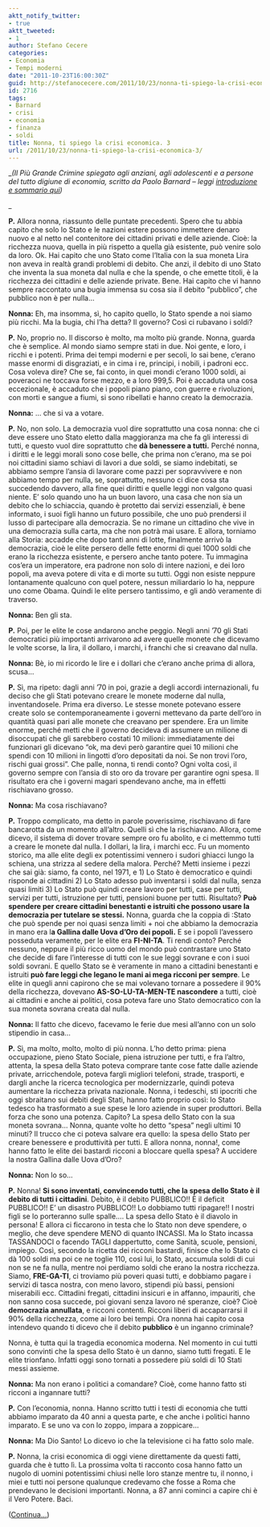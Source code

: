 ```yaml
---
aktt_notify_twitter:
- true
aktt_tweeted:
- 1
author: Stefano Cecere
categories:
- Economia
- Tempi moderni
date: "2011-10-23T16:00:30Z"
guid: http://stefanocecere.com/2011/10/23/nonna-ti-spiego-la-crisi-economica-3/
id: 2716
tags:
- Barnard
- crisi
- economia
- finanza
- soldi
title: Nonna, ti spiego la crisi economica. 3
url: /2011/10/23/nonna-ti-spiego-la-crisi-economica-3/
---
```


__(Il Più Grande Crimine spiegato agli anziani, agli adolescenti e a persone del tutto digiune di economia, scritto da Paolo Barnard &#8211; leggi [introduzione e sommario qui](http://stefanocecere.com/2011/10/24/vi-spiego-la-crisi-economica/ "Vi spiego la crisi economica"))_
  
_ 

**P.** Allora nonna, riassunto delle puntate precedenti. Spero che tu abbia capito che solo lo Stato e le nazioni estere possono immettere denaro nuovo e al netto nel contenitore dei cittadini privati e delle aziende. Cioè: la ricchezza nuova, quella in più rispetto a quella già esistente, può venire solo da loro. Ok. Hai capito che uno Stato come l’Italia con la sua moneta Lira non aveva in realtà grandi problemi di debito. Che anzi, il debito di uno Stato che inventa la sua moneta dal nulla e che la spende, o che emette titoli, è la ricchezza dei cittadini e delle aziende private. Bene. Hai capito che vi hanno sempre raccontato una bugia immensa su cosa sia il debito “pubblico”, che pubblico non è per nulla…

**Nonna:** Eh, ma insomma, sì, ho capito quello, lo Stato spende a noi siamo più ricchi. Ma la bugia, chi l’ha detta? Il governo? Così ci rubavano i soldi?

**P.** No, proprio no. Il discorso è molto, ma molto più grande. Nonna, guarda che è semplice. Al mondo siamo sempre stati in due. Noi gente, e loro, i ricchi e i potenti. Prima dei tempi moderni e per secoli, lo sai bene, c’erano masse enormi di disgraziati, e in cima i re, principi, i nobili, i padroni ecc. Cosa voleva dire? Che se, fai conto, in quei mondi c’erano 1000 soldi, ai poveracci ne toccava forse mezzo, e a loro 999,5. Poi è accaduta una cosa eccezionale, è accaduto che i popoli piano piano, con guerre e rivoluzioni, con morti e sangue a fiumi, si sono ribellati e hanno creato la democrazia.

**Nonna:** … che si va a votare.

**P.** No, non solo. La democrazia vuol dire soprattutto una cosa nonna: che ci deve essere uno Stato eletto dalla maggioranza ma che fa gli interessi di tutti, e questo vuol dire soprattutto che **dà benessere a tutti.** Perché nonna, i diritti e le leggi morali sono cose belle, che prima non c’erano, ma se poi noi cittadini siamo schiavi di lavori a due soldi, se siamo indebitati, se abbiamo sempre l’ansia di lavorare come pazzi per sopravvivere e non abbiamo tempo per nulla, se, soprattutto, nessuno ci dice cosa sta succedendo davvero, alla fine quei diritti e quelle leggi non valgono quasi niente. E’ solo quando uno ha un buon lavoro, una casa che non sia un debito che lo schiaccia, quando è protetto dai servizi essenziali, è bene informato, i suoi figli hanno un futuro possibile, che uno può prendersi il lusso di partecipare alla democrazia. Se no rimane un cittadino che vive in una democrazia sulla carta, ma che non potrà mai usare. E allora, torniamo alla Storia: accadde che dopo tanti anni di lotte, finalmente arrivò la democrazia, cioè le elite persero delle fette enormi di quei 1000 soldi che erano la ricchezza esistente, e persero anche tanto potere. Tu immagina cos’era un imperatore, era padrone non solo di intere nazioni, e dei loro popoli, ma aveva potere di vita e di morte su tutti. Oggi non esiste neppure lontanamente qualcuno con quel potere, nessun miliardario lo ha, neppure uno come Obama. Quindi le elite persero tantissimo, e gli andò veramente di traverso.

**Nonna:** Ben gli sta.

**P.** Poi, per le elite le cose andarono anche peggio. Negli anni ’70 gli Stati democratici più importanti arrivarono ad avere quelle monete che dicevamo le volte scorse, la lira, il dollaro, i marchi, i franchi che si creavano dal nulla.

**Nonna:** Bè, io mi ricordo le lire e i dollari che c’erano anche prima di allora, scusa…

**P.** Sì, ma ripeto: dagli anni ’70 in poi, grazie a degli accordi internazionali, fu deciso che gli Stati potevano creare le monete moderne dal nulla, inventandosele. Prima era diverso. Le stesse monete potevano essere create solo se contemporaneamente i governi mettevano da parte dell’oro in quantità quasi pari alle monete che creavano per spendere. Era un limite enorme, perché metti che il governo decideva di assumere un milione di disoccupati che gli sarebbero costati 10 milioni: immediatamente dei funzionari gli dicevano “ok, ma devi però garantire quei 10 milioni che spendi con 10 milioni in lingotti d’oro depositati da noi. Se non trovi l’oro, rischi guai grossi”. Che palle, nonna, ti rendi conto? Ogni volta così, il governo sempre con l’ansia di sto oro da trovare per garantire ogni spesa. Il risultato era che i governi magari spendevano anche, ma in effetti rischiavano grosso.

**Nonna:** Ma cosa rischiavano?

**P.** Troppo complicato, ma detto in parole poverissime, rischiavano di fare bancarotta da un momento all’altro. Quelli sì che la rischiavano. Allora, come dicevo, il sistema di dover trovare sempre oro fu abolito, e ci mettemmo tutti a creare le monete dal nulla. I dollari, la lira, i marchi ecc. Fu un momento storico, ma alle elite degli ex potentissimi vennero i sudori ghiacci lungo la schiena, una strizza al sedere della malora. Perché? Metti insieme i pezzi che sai già: siamo, fa conto, nel 1971, e 1) Lo Stato è democratico e quindi risponde ai cittadini 2) Lo Stato adesso può inventarsi i soldi dal nulla, senza quasi limiti 3) Lo Stato può quindi creare lavoro per tutti, case per tutti, servizi per tutti, istruzione per tutti, pensioni buone per tutti. Risultato? **Può spendere per creare cittadini benestanti e istruiti che possono usare la democrazia per tutelare se stessi.** Nonna, guarda che la coppia di :Stato che può spende per noi quasi senza limiti + noi che abbiamo la democrazia in mano era l**a Gallina dalle Uova d’Oro dei popoli.** E se i popoli l’avessero posseduta veramente, per le elite era **FI-NI-TA**. Ti rendi conto? Perché nessuno, neppure il più ricco uomo del mondo può contrastare uno Stato che decide di fare l’interesse di tutti con le sue leggi sovrane e con i suoi soldi sovrani. E quello Stato se è veramente in mano a cittadini benestanti e istruiti **può fare leggi che legano le mani ai mega ricconi per sempre**. Le elite in quegli anni capirono che se mai volevano tornare a possedere il 90% della ricchezza, dovevano **AS-SO-LU-TA-MEN-TE nascondere** a tutti, cioè ai cittadini e anche ai politici, cosa poteva fare uno Stato democratico con la sua moneta sovrana creata dal nulla.

**Nonna:** Il fatto che dicevo, facevamo le ferie due mesi all’anno con un solo stipendio in casa…

**P.** Sì, ma molto, molto, molto di più nonna. L’ho detto prima: piena occupazione, pieno Stato Sociale, piena istruzione per tutti, e fra l’altro, attenta, la spesa della Stato poteva comprare tante cose fatte dalle aziende private, arricchendole, poteva fargli migliori telefoni, strade, trasporti, e dargli anche la ricerca tecnologica per modernizzarle, quindi poteva aumentare la ricchezza privata nazionale. Nonna, i tedeschi, sti ipocriti che oggi sbraitano sui debiti degli Stati, hanno fatto proprio così: lo Stato tedesco ha trasformato a sue spese le loro aziende in super produttori. Bella forza che sono una potenza. Capito? La spesa dello Stato con la sua moneta sovrana… Nonna, quante volte ho detto “spesa” negli ultimi 10 minuti? Il trucco che ci poteva salvare era quello: la spesa dello Stato per creare benessere e produttività per tutti. E allora nonna, nonna!, come hanno fatto le elite dei bastardi ricconi a bloccare quella spesa? A uccidere la nostra Gallina dalle Uova d’Oro?

**Nonna:** Non lo so…

**P.** Nonna! **Si sono inventati, convincendo tutti, che la spesa dello Stato è il debito di tutti i cittadini**. Debito, è il debito PUBBLICO!! È il deficit PUBBLICO!! E’ un disastro PUBBLICO!! Lo dobbiamo tutti ripagare!! I nostri figli se lo porteranno sulle spalle…. La spesa dello Stato è il diavolo in persona! E allora ci ficcarono in testa che lo Stato non deve spendere, o meglio, che deve spendere MENO di quanto INCASSI. Ma lo Stato incassa TASSANDOCI o facendo TAGLI dappertutto, come Sanità, scuole, pensioni, impiego. Così, secondo la ricetta dei ricconi bastardi, finisce che lo Stato ci dà 100 soldi ma poi ce ne toglie 110, così lui, lo Stato, accumula soldi di cui non se ne fa nulla, mentre noi perdiamo soldi che erano la nostra ricchezza. Siamo, **FRE-GA-TI**, ci troviamo più poveri quasi tutti, e dobbiamo pagare i servizi di tasca nostra, con meno lavoro, stipendi più bassi, pensioni miserabili ecc. Cittadini fregati, cittadini insicuri e in affanno, impauriti, che non sanno cosa succede, poi giovani senza lavoro né speranze, cioè? Cioè **democrazia annullata**, e ricconi contenti. Ricconi liberi di accaparrarsi il 90% della ricchezza, come ai loro bei tempi. Ora nonna hai capito cosa intendevo quando ti dicevo che il debito **pubblico** è un inganno criminale?

Nonna, è tutta qui la tragedia economica moderna. Nel momento in cui tutti sono convinti che la spesa dello Stato è un danno, siamo tutti fregati. E le elite trionfano. Infatti oggi sono tornati a possedere più soldi di 10 Stati messi assieme.

**Nonna:** Ma non erano i politici a comandare? Cioè, come hanno fatto sti ricconi a ingannare tutti?

**P.** Con l’economia, nonna. Hanno scritto tutti i testi di economia che tutti abbiamo imparato da 40 anni a questa parte, e che anche i politici hanno imparato. E se uno va con lo zoppo, impara a zoppicare…

**Nonna:** Ma Dio Santo! Lo dicevo io che la televisione ci ha fatto solo male.

**P.** Nonna, la crisi economica di oggi viene direttamente da questi fatti, guarda che è tutto lì. La prossima volta ti racconto cosa hanno fatto un nugolo di uomini potentissimi chiusi nelle loro stanze mentre tu, il nonno, i miei e tutti noi persone qualunque credevamo che fosse a Roma che prendevano le decisioni importanti. Nonna, a 87 anni cominci a capire chi è il Vero Potere. Baci.

([Continua&#8230;](http://stefanocecere.com/2011/10/23/nonna-ti-spiego-la-crisi-economica-4/ "Nonna, ti spiego la crisi economica. 4"))